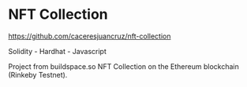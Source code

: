 # NFT Collection

https://github.com/caceresjuancruz/nft-collection

Solidity - Hardhat - Javascript

Project from buildspace.so
NFT Collection on the Ethereum blockchain (Rinkeby Testnet).